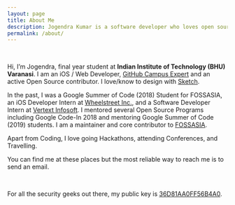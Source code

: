 ```yaml
---
layout: page
title: About Me
description: Jogendra Kumar is a software developer who loves open source.
permalink: /about/
---
```

<br>

Hi, I’m Jogendra, final year student at **Indian Institute of Technology (BHU) Varanasi**. I am an iOS / Web Developer, [GitHub Campus Expert](https://githubcampus.expert/jogendra/) and an active Open Source contributor. I love/know to design with [Sketch](https://www.sketchapp.com/).

In the past, I was a Google Summer of Code (2018) Student for FOSSASIA, an iOS Developer Intern at [Wheelstreet Inc.](https://www.wheelstreet.com/), and a Software Developer Intern at [Vertext Infosoft](https://vertexinfosoft.com/). I mentored several Open Source Programs including Google Code-In 2018 and mentoring Google Summer of Code (2019) students. I am a maintainer and core contributor to [FOSSASIA](https://fossasia.org/).

Apart from Coding, I love going Hackathons, attending Conferences, and Travelling.

You can find me at these places but the most reliable way to reach me is to send an email.

<div align="center">
<p>
<a href="mailto:jogendra.iitbhu@gmail.com"><i class="fa fa-envelope-o fa-fw" aria-hidden="true" style="font-size:40px;color:#2980b9"></i></a>
&nbsp; &nbsp; &nbsp;
<a href="https://github.com/jogendra"><i class="fa fa-github" aria-hidden="true" style="font-size:40px;color:#2980b9"></i></a>
&nbsp; &nbsp; &nbsp;
<a href="https://twitter.com/jogendrafx"><i class="fa fa-twitter" aria-hidden="true" style="font-size:40px;color:#2980b9"></i></a>
&nbsp; &nbsp; &nbsp;
<a href="https://www.linkedin.com/in/jogendrasingh24/"><i class="fa fa-linkedin" aria-hidden="true" style="font-size:40px;color:#2980b9"></i></a>
&nbsp; &nbsp; &nbsp;
</p>
</div>

For all the security geeks out there, my public key is [36D81AA0FF56B4A0](https://keybase.io/jogendra).
